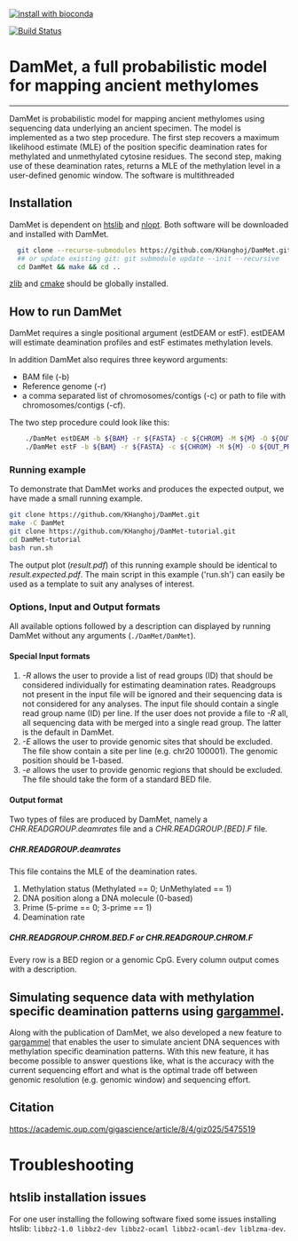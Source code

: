 [![install with bioconda](https://img.shields.io/badge/install%20with-bioconda-brightgreen.svg?style=flat)](http://bioconda.github.io/recipes/dammet/README.html)

[![Build Status](https://travis-ci.org/KHanghoj/DamMet.svg?branch=master)](https://travis-ci.org/KHanghoj/DamMet)


# DamMet, a full probabilistic model for mapping ancient methylomes #

-------------------------------------------------------------------------------

DamMet is probabilistic model for mapping ancient methylomes using sequencing data underlying an ancient specimen.
The model is implemented as a two step procedure. The first step recovers a maximum likelihood estimate (MLE) of the position specific deamination rates for methylated and unmethylated cytosine residues. The second step, making use of these deamination rates, returns a MLE of the methylation level in a user-defined genomic window. The software is multithreaded

## Installation ##
DamMet is dependent on [htslib](https://github.com/samtools/htslib.git) and [nlopt](https://nlopt.readthedocs.io/en/latest). Both software will be downloaded and installed with DamMet.

``` bash
  git clone --recurse-submodules https://github.com/KHanghoj/DamMet.git
  ## or update existing git: git submodule update --init --recursive 
  cd DamMet && make && cd ..
```
[zlib](https://zlib.net/) and [cmake](https://cmake.org/download) should be globally installed.

## How to run DamMet ##

DamMet requires a single positional argument (estDEAM or estF). estDEAM will estimate deamination profiles and estF estimates methylation levels. 

In addition DamMet also requires three keyword arguments:
- BAM file (-b)
- Reference genome (-r)
- a comma separated list of chromosomes/contigs (-c) or path to file with chromosomes/contigs (-cf).


The two step procedure could look like this:

```bash
    ./DamMet estDEAM -b ${BAM} -r ${FASTA} -c ${CHROM} -M ${M} -O ${OUT_PREFIX}
    ./DamMet estF -b ${BAM} -r ${FASTA} -c ${CHROM} -M ${M} -O ${OUT_PREFIX} -N ${NCPG}
```


### Running example ###

To demonstrate that DamMet works and produces the expected output, we have made a small running example.

``` bash
git clone https://github.com/KHanghoj/DamMet.git
make -C DamMet 
git clone https://github.com/KHanghoj/DamMet-tutorial.git
cd DamMet-tutorial
bash run.sh
```

The output plot (*result.pdf*) of this running example should be identical to *result.expected.pdf*. The main script in this example ('run.sh') can easily be used as a template to suit any analyses of interest.


### Options, Input and Output formats ###

All available options followed by a description can displayed by running DamMet without any arguments (`./DamMet/DamMet`). 

#### Special Input formats ####

1. *-R* allows the user to provide a list of read groups (ID) that should be considered individually for estimating deamination rates. Readgroups not present in the input file will be ignored and their sequencing data is not considered for any analyses. The input file should contain a single read group name (ID) per line. If the user does not provide a file to *-R* all, all sequencing data with be merged into a single read group. The latter is the default in DamMet.
2. *-E* allows the user to provide genomic sites that should be excluded. The file show contain a site per line (e.g. chr20 100001). The genomic position should be 1-based.
3. *-e* allows the user to provide genomic regions that should be excluded. The file should take the form of a standard BED file.

#### Output format ####

Two types of files are produced by DamMet, namely a *CHR.READGROUP.deamrates* file and a *CHR.READGROUP.[BED].F* file.

##### *CHR.READGROUP.deamrates* #####
This file contains the MLE of the deamination rates. 
1. Methylation status (Methylated == 0; UnMethylated == 1)
2. DNA position along a DNA molecule (0-based)
3. Prime (5-prime == 0; 3-prime == 1)
4. Deamination rate

##### *CHR.READGROUP.CHROM.BED.F* or *CHR.READGROUP.CHROM.F* #####
Every row is a BED region or a genomic CpG. Every column output comes with a description.


## Simulating sequence data with methylation specific deamination patterns using [gargammel](https://github.com/grenaud/gargammel). ##


Along with the publication of DamMet, we also developed a new feature to [gargammel](https://github.com/grenaud/gargammel) that enables the user to simulate ancient DNA sequences with methylation specific deamination patterns. With this new feature, it has become possible to answer questions like, what is the accuracy with the current sequencing effort and what is the optimal trade off between genomic resolution (e.g. genomic window) and sequencing effort. 

## Citation ##

https://academic.oup.com/gigascience/article/8/4/giz025/5475519

# Troubleshooting #
## htslib installation issues ##
For one user installing the following software fixed some issues installing htslib:
`libbz2-1.0 libbz2-dev libbz2-ocaml libbz2-ocaml-dev liblzma-dev`.
